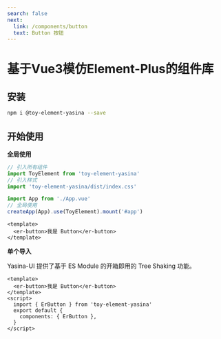 ```yaml
---
search: false
next:
  link: /components/button
  text: Button 按钮
---
```

# 基于Vue3模仿Element-Plus的组件库

## 安装


```bash
npm i @toy-element-yasina --save
```

## 开始使用

**全局使用**


```js
// 引入所有组件
import ToyElement from 'toy-element-yasina'
// 引入样式
import 'toy-element-yasina/dist/index.css'

import App from './App.vue'
// 全局使用
createApp(App).use(ToyElement).mount('#app')
```

```vue
<template>
  <er-button>我是 Button</er-button>
</template>
```

**单个导入**

Yasina-UI 提供了基于 ES Module 的开箱即用的 Tree Shaking 功能。


```vue
<template>
  <er-button>我是 Button</er-button>
</template>
<script>
  import { ErButton } from 'toy-element-yasina'
  export default {
    components: { ErButton },
  }
</script>
```

